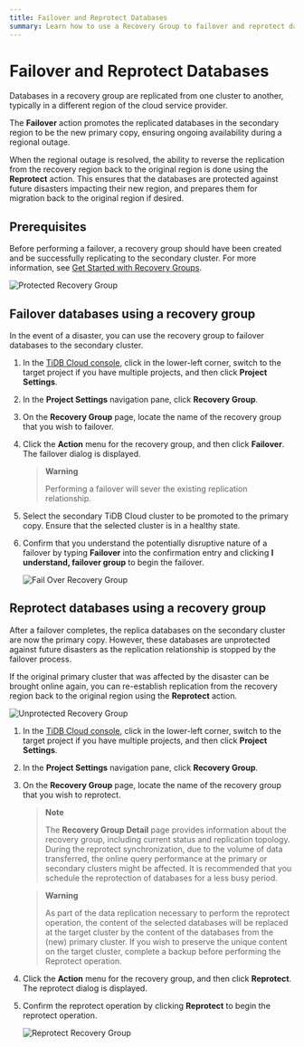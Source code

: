 ```yaml
---
title: Failover and Reprotect Databases
summary: Learn how to use a Recovery Group to failover and reprotect databases between TiDB Cloud clusters.
---
```


# Failover and Reprotect Databases

Databases in a recovery group are replicated from one cluster to another, typically in a different region of the cloud service provider.

The **Failover** action promotes the replicated databases in the secondary region to be the new primary copy, ensuring ongoing availability during a regional outage.

When the regional outage is resolved, the ability to reverse the replication from the recovery region back to the original region is done using the **Reprotect** action. This ensures that the databases are protected against future disasters impacting their new region, and prepares them for migration back to the original region if desired.

## Prerequisites

Before performing a failover, a recovery group should have been created and be successfully replicating to the secondary cluster. For more information, see [Get Started with Recovery Groups](/tidb-cloud/recovery-group-get-started.md).

![Protected Recovery Group](https://docs-download.pingcap.com/media/images/docs/tidb-cloud/recovery-group/recovery-group-protected.png)

## Failover databases using a recovery group

In the event of a disaster, you can use the recovery group to failover databases to the secondary cluster.

1. In the [TiDB Cloud console](https://tidbcloud.com/), click <MDSvgIcon name="icon-left-projects" /> in the lower-left corner, switch to the target project if you have multiple projects, and then click **Project Settings**.

2. In the **Project Settings** navigation pane, click **Recovery Group**.

3. On the **Recovery Group** page, locate the name of the recovery group that you wish to failover.

4. Click the **Action** menu for the recovery group, and then click **Failover**. The failover dialog is displayed.

    > **Warning**
    >
    > Performing a failover will sever the existing replication relationship.

5. Select the secondary TiDB Cloud cluster to be promoted to the primary copy. Ensure that the selected cluster is in a healthy state.

6. Confirm that you understand the potentially disruptive nature of a failover by typing **Failover** into the confirmation entry and clicking **I understand, failover group** to begin the failover.

    ![Fail Over Recovery Group](https://docs-download.pingcap.com/media/images/docs/tidb-cloud/recovery-group/recovery-group-failover.png)

## Reprotect databases using a recovery group

After a failover completes, the replica databases on the secondary cluster are now the primary copy. However, these databases are unprotected against future disasters as the replication relationship is stopped by the failover process.

If the original primary cluster that was affected by the disaster can be brought online again, you can re-establish replication from the recovery region back to the original region using the **Reprotect** action.

![Unprotected Recovery Group](https://docs-download.pingcap.com/media/images/docs/tidb-cloud/recovery-group/recovery-group-unprotected.png)

1. In the [TiDB Cloud console](https://tidbcloud.com/), click <MDSvgIcon name="icon-left-projects" /> in the lower-left corner, switch to the target project if you have multiple projects, and then click **Project Settings**.

2. In the **Project Settings** navigation pane, click **Recovery Group**.

3. On the **Recovery Group** page, locate the name of the recovery group that you wish to reprotect.

    > **Note**
    >
    > The **Recovery Group Detail** page provides information about the recovery group, including current status and replication topology.
    > During the reprotect synchronization, due to the volume of data transferred, the online query performance at the primary or secondary clusters might be affected. It is recommended that you schedule the reprotection of databases for a less busy period.

    > **Warning**
    > 
    > As part of the data replication necessary to perform the reprotect operation, the content of the selected databases will be replaced at the target cluster by the content of the databases from the (new) primary cluster. If you wish to preserve the unique content on the target cluster, complete a backup before performing the Reprotect operation.

4. Click the **Action** menu for the recovery group, and then click **Reprotect**. The reprotect dialog is displayed.

5. Confirm the reprotect operation by clicking **Reprotect** to begin the reprotect operation.

    ![Reprotect Recovery Group](https://docs-download.pingcap.com/media/images/docs/tidb-cloud/recovery-group/recovery-group-reprotected.png)
